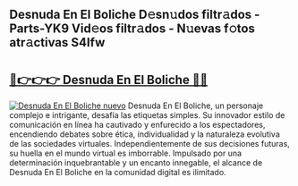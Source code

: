 ## Desnuda En El Boliche D𝚎sn𝚞dos filtr𝚊dos - Parts-YK9 Vid𝚎os filtr𝚊dos - N𝚞evas f𝚘tos atr𝚊ctivas S4Ifw

# <h2><a href="http://mb0x8yy.tromn.icu/?c=Desnuda+En+El+Boliche">🔗👉👉👉 Desnuda En El Boliche 🔗🔗</a></h2>

[![Desnuda En El Boliche nuevo](https://i.imgur.com/pEAQMta.gif)](http://mb0x8yy.tromn.icu/?c=Desnuda+En+El+Boliche)
Desnuda En El Boliche, un personaje complejo e intrigante, desafía las etiquetas simples. Su innovador estilo de comunicación en línea ha cautivado y enfurecido a los espectadores, encendiendo debates sobre ética, individualidad y la naturaleza evolutiva de las sociedades virtuales. Independientemente de sus decisiones futuras, su huella en el mundo virtual es imborrable. Impulsado por una determinación inquebrantable y un encanto innegable, el alcance de Desnuda En El Boliche en la comunidad digital es ilimitado.
